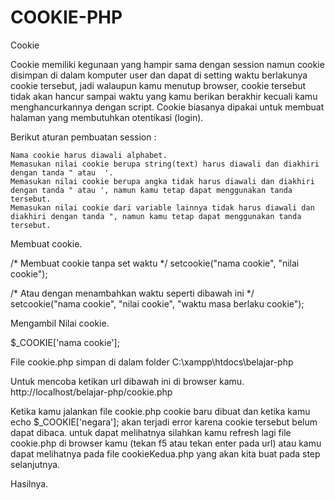 # COOKIE-PHP

Cookie

Cookie memiliki kegunaan yang hampir sama dengan session namun cookie disimpan di dalam komputer user dan dapat di setting waktu berlakunya cookie tersebut, jadi walaupun kamu menutup browser, cookie tersebut tidak akan hancur sampai waktu yang kamu berikan berakhir kecuali kamu menghancurkannya dengan script. Cookie biasanya dipakai untuk membuat halaman yang membutuhkan otentikasi (login).

Berikut aturan pembuatan session :

    Nama cookie harus diawali alphabet.
    Memasukan nilai cookie berupa string(text) harus diawali dan diakhiri dengan tanda " atau  '.
    Memasukan nilai cookie berupa angka tidak harus diawali dan diakhiri dengan tanda " atau ', namun kamu tetap dapat menggunakan tanda tersebut.
    Memasukan nilai cookie dari variable lainnya tidak harus diawali dan diakhiri dengan tanda ", namun kamu tetap dapat menggunakan tanda tersebut.

Membuat cookie.

/* Membuat cookie tanpa set waktu */ 
setcookie("nama cookie", "nilai cookie");

/* Atau dengan menambahkan waktu seperti dibawah ini */ 
setcookie("nama cookie", "nilai cookie", "waktu masa berlaku cookie");

Mengambil Nilai cookie.

$_COOKIE['nama cookie'];

File cookie.php simpan di dalam folder C:\xampp\htdocs\belajar-php
<?php
 
    //Set cookie tanpa waktu
    setcookie("negara", "Indonesia");
 
    //mengerluarkan nilai cookie
    echo $_COOKIE['negara'];
     
?>

Untuk mencoba ketikan url dibawah ini di browser kamu.
http://localhost/belajar-php/cookie.php

Ketika kamu jalankan file cookie.php cookie baru dibuat dan ketika kamu echo $_COOKIE['negara']; akan terjadi error karena cookie tersebut belum dapat dibaca. untuk dapat melihatnya silahkan kamu refresh lagi file cookie.php di browser kamu (tekan f5 atau tekan enter pada url) atau kamu dapat melihatnya pada file cookieKedua.php yang akan kita buat pada step selanjutnya.

Hasilnya.
